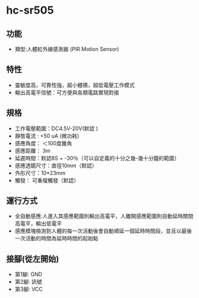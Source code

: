 # hc-sr505
## 功能
* 類型:人體紅外線感測器 (PIR Motion Sensor)
## 特性
* 靈敏度高，可靠性強，超小體積，超低電壓工作模式
* 輸出高電平信號：可方便與各類電路實現對接
## 規格
* 工作電壓範圍：DC4.5V-20V(默認 )
* 靜態電流 : <50 uA (微功耗) 
* 感應角度： ＜100度錐角
* 感應距離：  3m
* 延遲時間：默認8S + -30％（可以自定義的十分之幾-幾十分鐘的範圍）   
* 感應透鏡尺寸：直徑10mm（默認）
* 外形尺寸：10*23mm
* 觸發： 可重複觸發（默認） 
## 運行方式
* 全自動感應:人進入其感應範圍則輸出高電平，人離開感應範圍則自動延時關閉高電平，輸出低電平
* 感應模塊檢測到人體的每一次活動後會自動順延一個延時時間段，並且以最後一次活動的時間為延時時間的起始點
## 接腳(從左開始)
* 第1腳: GND
* 第2腳: 訊號
* 第3腳: VCC

